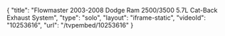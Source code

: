 {
    "title": "Flowmaster 2003-2008 Dodge Ram 2500\/3500 5.7L Cat-Back Exhaust System",
    "type": "solo",
    "layout": "iframe-static",
    "videoId": "10253616",
    "url": "\/tvpembed\/10253616"
}